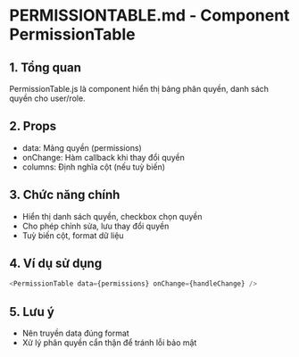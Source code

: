 # PERMISSIONTABLE.md - Component PermissionTable

## 1. Tổng quan
PermissionTable.js là component hiển thị bảng phân quyền, danh sách quyền cho user/role.

## 2. Props
- data: Mảng quyền (permissions)
- onChange: Hàm callback khi thay đổi quyền
- columns: Định nghĩa cột (nếu tuỳ biến)

## 3. Chức năng chính
- Hiển thị danh sách quyền, checkbox chọn quyền
- Cho phép chỉnh sửa, lưu thay đổi quyền
- Tuỳ biến cột, format dữ liệu

## 4. Ví dụ sử dụng
```js
<PermissionTable data={permissions} onChange={handleChange} />
```

## 5. Lưu ý
- Nên truyền data đúng format
- Xử lý phân quyền cẩn thận để tránh lỗi bảo mật